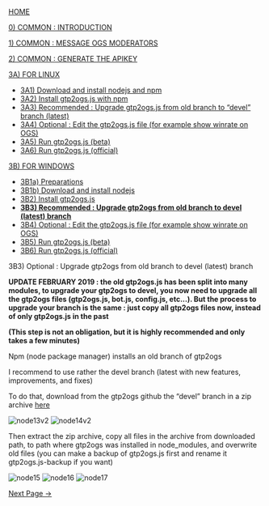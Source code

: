 [HOME](https://github.com/wonderingabout/gtp2ogs-tutorial)

[0) COMMON : INTRODUCTION](/docs/0-common-introduction.md)

[1) COMMON : MESSAGE OGS MODERATORS](/docs/1-common-message-ogs-moderators.md)

[2) COMMON : GENERATE THE APIKEY](/docs/2-common-generate-the-apikey.md)

[3A) FOR LINUX](/docs/3A0-FOR-LINUX.md)
  - [3A1) Download and install nodejs and npm](/docs/3A1-linux-download-install-nodejs.md)
  - [3A2) Install gtp2ogs.js with npm](/docs/3A2-linux-install-gt2ogs-js-with-npm.md)
  - [3A3) Recommended : Upgrade gtp2ogs.js from old branch to “devel” branch (latest)](/docs/3A3-linux-optional-upgrade-to-devel.md)
  - [3A4) Optional : Edit the gtp2ogs.js file (for example show winrate on OGS)](3A4-linux-optional-edit-gtp2ogs-js-file.md)
  - [3A5) Run gtp2ogs.js (beta)](/docs/3A5-linux-run-gtp2ogs-js-beta.md)
  - [3A6) Run gtp2ogs.js (official)](/docs/3A6-linux-run-gtp2ogs-js-beta.md)


[3B) FOR WINDOWS](/docs/3B0-FOR-WINDOWS.md)

  - [3B1a) Preparations](/docs/3B1a-windows-preparations.md)
  - [3B1b) Download and install nodejs](/docs/3B1b-windows-download-install-nodejs.md)
  - [3B2) Install gtp2ogs.js](/docs/3B2-windows-install-gt2ogs-js-with-npm.md)
  - [**3B3) Recommended : Upgrade gtp2ogs from old branch to devel (latest) branch**](/docs/3B3-windows-optional-upgrade-to-devel.md)
  - [3B4) Optional : Edit the gtp2ogs.js file (for example show winrate on OGS)](/docs/3B4-windows-optional-edit-gtp2ogs-js-file.md)
  - [3B5) Run gtp2ogs.js (beta)](/docs/3B5-windows-run-gtp2ogs-js-beta.md)
  - [3B6) Run gtp2ogs.js (official)](/docs/3B6-windows-run-gtp2ogs-js-beta.md)

3B3) Optional : Upgrade gtp2ogs from old branch to devel (latest) branch

**UPDATE FEBRUARY 2019 : the old gtp2ogs.js has been split into many modules, to upgrade your gtp2ogs to devel, you now need to upgrade all the gtp2ogs files (gtp2ogs.js, bot.js, config.js, etc...). But the process to upgrade your branch is the same : just copy all gtp2ogs files now, instead of only gtp2ogs.js in the past**

**(This step is not an obligation, but it is highly recommended and only takes a few minutes)**

Npm (node package manager) installs an old branch of gtp2ogs

I recommend to use rather the devel branch (latest with new features, 
improvements, and fixes)

To do that, download from the gtp2ogs github the “devel” branch in a 
zip archive [here](https://github.com/online-go/gtp2ogs/tree/devel)

![node13v2](https://github.com/wonderingabout/gtp2ogs-tutorial/blob/master/pictures/node13v2.png?raw=true)
![node14v2](https://github.com/wonderingabout/gtp2ogs-tutorial/blob/master/pictures/node14v2.png?raw=true)

Then extract the zip archive, copy all files in the archive from 
downloaded path, to path where gtp2ogs was installed in node_modules, 
and overwrite old files (you can make a backup of gtp2ogs.js first and 
rename it gtp2ogs.js-backup if you want)

![node15](https://github.com/wonderingabout/gtp2ogs-tutorial/blob/master/pictures/node15.PNG?raw=true)
![node16](https://github.com/wonderingabout/gtp2ogs-tutorial/blob/master/pictures/node16.PNG?raw=true)
![node17](https://github.com/wonderingabout/gtp2ogs-tutorial/blob/master/pictures/node17.PNG?raw=true)

[Next Page ->](/docs/3B4-windows-optional-edit-gtp2ogs-js-file.md)
